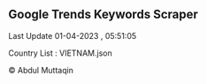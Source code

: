 

## Google Trends Keywords Scraper 
 
Last Update 01-04-2023 , 05:51:05

Country List :
VIETNAM.json



© Abdul Muttaqin 

